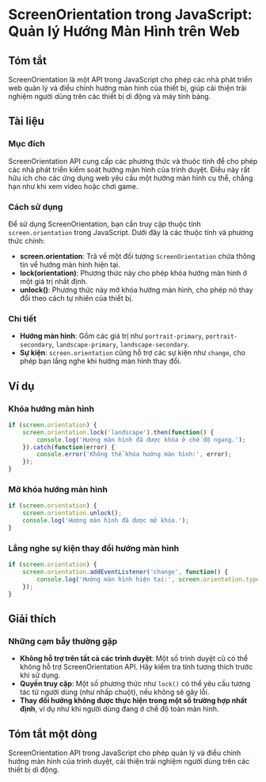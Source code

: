 <!--
Meta Description: # ScreenOrientation trong JavaScript: Quản lý Hướng Màn Hình trên Web ## Tóm tắt ScreenOrientation là một API trong JavaScript cho phép các nhà phát t...
Meta Keywords: hướng, màn, hình, orientation, các
-->

# ScreenOrientation trong JavaScript: Quản lý Hướng Màn Hình trên Web

## Tóm tắt
ScreenOrientation là một API trong JavaScript cho phép các nhà phát triển web quản lý và điều chỉnh hướng màn hình của thiết bị, giúp cải thiện trải nghiệm người dùng trên các thiết bị di động và máy tính bảng.

## Tài liệu
### Mục đích
ScreenOrientation API cung cấp các phương thức và thuộc tính để cho phép các nhà phát triển kiểm soát hướng màn hình của trình duyệt. Điều này rất hữu ích cho các ứng dụng web yêu cầu một hướng màn hình cụ thể, chẳng hạn như khi xem video hoặc chơi game.

### Cách sử dụng
Để sử dụng ScreenOrientation, bạn cần truy cập thuộc tính `screen.orientation` trong JavaScript. Dưới đây là các thuộc tính và phương thức chính:

- **screen.orientation**: Trả về một đối tượng `ScreenOrientation` chứa thông tin về hướng màn hình hiện tại.
- **lock(orientation)**: Phương thức này cho phép khóa hướng màn hình ở một giá trị nhất định.
- **unlock()**: Phương thức này mở khóa hướng màn hình, cho phép nó thay đổi theo cách tự nhiên của thiết bị.

### Chi tiết
- **Hướng màn hình**: Gồm các giá trị như `portrait-primary`, `portrait-secondary`, `landscape-primary`, `landscape-secondary`.
- **Sự kiện**: `screen.orientation` cũng hỗ trợ các sự kiện như `change`, cho phép bạn lắng nghe khi hướng màn hình thay đổi.

## Ví dụ
### Khóa hướng màn hình
```javascript
if (screen.orientation) {
    screen.orientation.lock('landscape').then(function() {
        console.log('Hướng màn hình đã được khóa ở chế độ ngang.');
    }).catch(function(error) {
        console.error('Không thể khóa hướng màn hình:', error);
    });
}
```

### Mở khóa hướng màn hình
```javascript
if (screen.orientation) {
    screen.orientation.unlock();
    console.log('Hướng màn hình đã được mở khóa.');
}
```

### Lắng nghe sự kiện thay đổi hướng màn hình
```javascript
if (screen.orientation) {
    screen.orientation.addEventListener('change', function() {
        console.log('Hướng màn hình hiện tại:', screen.orientation.type);
    });
}
```

## Giải thích
### Những cạm bẫy thường gặp
- **Không hỗ trợ trên tất cả các trình duyệt**: Một số trình duyệt cũ có thể không hỗ trợ ScreenOrientation API. Hãy kiểm tra tính tương thích trước khi sử dụng.
- **Quyền truy cập**: Một số phương thức như `lock()` có thể yêu cầu tương tác từ người dùng (như nhấp chuột), nếu không sẽ gây lỗi.
- **Thay đổi hướng không được thực hiện trong một số trường hợp nhất định**, ví dụ như khi người dùng đang ở chế độ toàn màn hình.

## Tóm tắt một dòng
ScreenOrientation API trong JavaScript cho phép quản lý và điều chỉnh hướng màn hình của trình duyệt, cải thiện trải nghiệm người dùng trên các thiết bị di động.